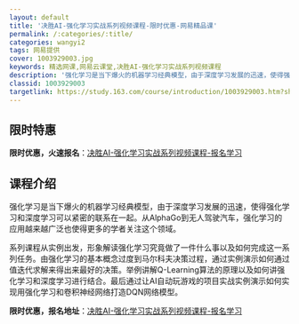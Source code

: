 ```yaml
---
layout: default
title: '决胜AI-强化学习实战系列视频课程-限时优惠-网易精品课'
permalink: /:categories/:title/
categories: wangyi2
tags: 网易提供
cover: 1003929003.jpg
keywords: 精选网课,网易云课堂,决胜AI-强化学习实战系列视频课程
description: '强化学习是当下爆火的机器学习经典模型，由于深度学习发展的迅速，使得强化学习和深度学习可以紧密的联系在一起。从AlphaG'
classid: 1003929003
targetlink: https://study.163.com/course/introduction/1003929003.htm?share=1&shareId=1025206652&utm_campaign=share&utm_medium=iphoneShare&utm_source=&utm_u=1025206652
---
```


## 限时特惠

**限时优惠，火速报名**：[决胜AI-强化学习实战系列视频课程-报名学习](https://study.163.com/course/introduction/1003929003.htm?share=1&shareId=1025206652&utm_campaign=share&utm_medium=iphoneShare&utm_source=&utm_u=1025206652)

## 课程介绍

强化学习是当下爆火的机器学习经典模型，由于深度学习发展的迅速，使得强化学习和深度学习可以紧密的联系在一起。从AlphaGo到无人驾驶汽车，强化学习的应用越来越广泛也使得更多的学者关注这个领域。

系列课程从实例出发，形象解读强化学习究竟做了一件什么事以及如何完成这一系列任务。由强化学习的基本概念过度到马尔科夫决策过程，通过实例演示如何通过值迭代求解来得出来最好的决策。举例讲解Q-Learning算法的原理以及如何讲强化学习和深度学习进行结合。最后通过让AI自动玩游戏的项目实战实例演示如何实现用强化学习和卷积神经网络打造DQN网络模型。

**限时优惠，报名地址**：[决胜AI-强化学习实战系列视频课程-报名学习](https://study.163.com/course/introduction/1003929003.htm?share=1&shareId=1025206652&utm_campaign=share&utm_medium=iphoneShare&utm_source=&utm_u=1025206652)

